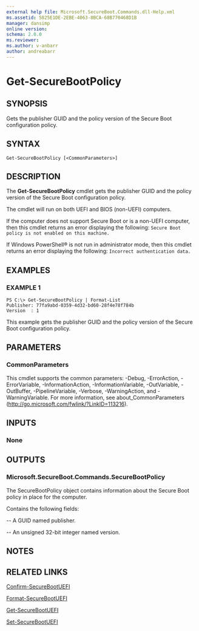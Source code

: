 ```yaml
---
external help file: Microsoft.SecureBoot.Commands.dll-Help.xml
ms.assetid: 5825E1DE-2EBE-4063-8BCA-68B770468D1B
manager: dansimp
online version: 
schema: 2.0.0
ms.reviewer:
ms.author: v-anbarr
author: andreabarr
---
```


# Get-SecureBootPolicy

## SYNOPSIS
Gets the publisher GUID and the policy version of the Secure Boot configuration policy.

## SYNTAX

```
Get-SecureBootPolicy [<CommonParameters>]
```

## DESCRIPTION
The **Get-SecureBootPolicy** cmdlet gets the publisher GUID and the policy version of the Secure Boot configuration policy.

The cmdlet will run on both UEFI and BIOS (non-UEFI) computers.

If the computer does not support Secure Boot or is a non-UEFI computer, then this cmdlet returns an error displaying the following: `Secure Boot policy is not enabled on this machine.`

If Windows PowerShell® is not run in administrator mode, then this cmdlet returns an error displaying the following: `Incorrect authentication data.`

## EXAMPLES

### EXAMPLE 1
```
PS C:\> Get-SecureBootPolicy | Format-List
Publisher: 77fa9abd-0359-4d32-bd60-28f4e78f784b 
Version  : 1
```

This example gets the publisher GUID and the policy version of the Secure Boot configuration policy.

## PARAMETERS

### CommonParameters
This cmdlet supports the common parameters: -Debug, -ErrorAction, -ErrorVariable, -InformationAction, -InformationVariable, -OutVariable, -OutBuffer, -PipelineVariable, -Verbose, -WarningAction, and -WarningVariable. For more information, see about_CommonParameters (http://go.microsoft.com/fwlink/?LinkID=113216).

## INPUTS

### None

## OUTPUTS

### Microsoft.SecureBoot.Commands.SecureBootPolicy
The SecureBootPolicy object contains information about the Secure Boot policy in place for the computer.

Contains the following fields: 

 -- A GUID named publisher. 

 -- An unsigned 32-bit integer named version.

## NOTES

## RELATED LINKS

[Confirm-SecureBootUEFI](./Confirm-SecureBootUEFI.md)

[Format-SecureBootUEFI](./Format-SecureBootUEFI.md)

[Get-SecureBootUEFI](./Get-SecureBootUEFI.md)

[Set-SecureBootUEFI](./Set-SecureBootUEFI.md)


